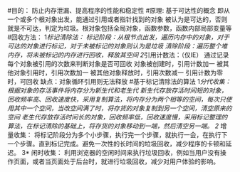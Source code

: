 #目的：
    防止内存泄漏、提高程序的性能和稳定性
#原理:
    基于可达性的概念 即从一个或多个根对象出发，能通过引用或者指针找到的对象 被认为是可达的，否则就是不可达，判定为垃圾。根对象包括全局对象，函数参数，函数内部局部变量等
#回收方法：
    1*标记清除法：
        标记阶段：从根节点出发，遍历内存中的对象，对于可达的对象进行标记，对于未被标记的对象则认为是垃圾
        清除阶段：遍历整个堆内存，将未被标记的内存进行回收，释放其空间
    2*引用计数法：（仅IE）
        通过记录每个对象被引用的次数来判断对象是否可回收
        对象被创建时，引用计数加一
        被其他对象引用时，引用次数加一
        被其他对象释放时，引用次数减一
        引用计数为零时，可回收
        缺点：对象循环引用则无法释放
#基于标记清除法的算法
    1*分代收集：根据对象的存活事件将内存分为新生代和老生代
        新生代存放存活时间短的对象，回收频率高、回收速度快，采用复制算法，将内存分为两个相等的空间，每次只使用其中一个空间，当改空间满了时，将存货的对象复制到另一个空间，清空原来的空间
        老生代存放存活时间长的对象，回收频率低，回收速度慢，采用标记整理的算法，在标记清除的基础上，将存货的对象移动到一端，然后清空另一端。
    2* 增量收集：
        将标记阶段分为多个小步骤，执行完一个步骤，就执行一会，在执行下一个步骤。直到标记完成。避免一次性的长时间的垃圾回收，减少程序的卡顿和延迟。
    3* 闲时收集：
        利用浏览器的空闲时间来执行垃圾回收，例如当用户没有操作页面，或者当页面处于后台时，就进行垃圾回收，减少对用户体验的影响。